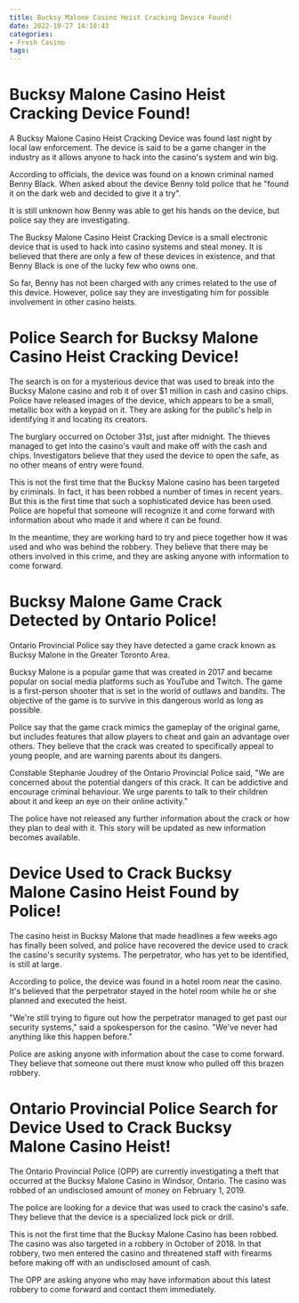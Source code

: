 ```yaml
---
title: Bucksy Malone Casino Heist Cracking Device Found!
date: 2022-10-27 14:10:43
categories:
- Fresh Casino
tags:
---
```



#  Bucksy Malone Casino Heist Cracking Device Found!

A Bucksy Malone Casino Heist Cracking Device was found last night by local law enforcement. The device is said to be a game changer in the industry as it allows anyone to hack into the casino's system and win big.

According to officials, the device was found on a known criminal named Benny Black. When asked about the device Benny told police that he "found it on the dark web and decided to give it a try".

It is still unknown how Benny was able to get his hands on the device, but police say they are investigating.

The Bucksy Malone Casino Heist Cracking Device is a small electronic device that is used to hack into casino systems and steal money. It is believed that there are only a few of these devices in existence, and that Benny Black is one of the lucky few who owns one.

So far, Benny has not been charged with any crimes related to the use of this device. However, police say they are investigating him for possible involvement in other casino heists.

#  Police Search for Bucksy Malone Casino Heist Cracking Device!

The search is on for a mysterious device that was used to break into the Bucksy Malone casino and rob it of over $1 million in cash and casino chips. Police have released images of the device, which appears to be a small, metallic box with a keypad on it. They are asking for the public's help in identifying it and locating its creators.

The burglary occurred on October 31st, just after midnight. The thieves managed to get into the casino's vault and make off with the cash and chips. Investigators believe that they used the device to open the safe, as no other means of entry were found.

This is not the first time that the Bucksy Malone casino has been targeted by criminals. In fact, it has been robbed a number of times in recent years. But this is the first time that such a sophisticated device has been used. Police are hopeful that someone will recognize it and come forward with information about who made it and where it can be found.

In the meantime, they are working hard to try and piece together how it was used and who was behind the robbery. They believe that there may be others involved in this crime, and they are asking anyone with information to come forward.

#  Bucksy Malone Game Crack Detected by Ontario Police!

Ontario Provincial Police say they have detected a game crack known as Bucksy Malone in the Greater Toronto Area.

Bucksy Malone is a popular game that was created in 2017 and became popular on social media platforms such as YouTube and Twitch. The game is a first-person shooter that is set in the world of outlaws and bandits. The objective of the game is to survive in this dangerous world as long as possible.

Police say that the game crack mimics the gameplay of the original game, but includes features that allow players to cheat and gain an advantage over others. They believe that the crack was created to specifically appeal to young people, and are warning parents about its dangers.

 Constable Stephanie Joudrey of the Ontario Provincial Police said, "We are concerned about the potential dangers of this crack. It can be addictive and encourage criminal behaviour. We urge parents to talk to their children about it and keep an eye on their online activity."

The police have not released any further information about the crack or how they plan to deal with it. This story will be updated as new information becomes available.

#  Device Used to Crack Bucksy Malone Casino Heist Found by Police!

The casino heist in Bucksy Malone that made headlines a few weeks ago has finally been solved, and police have recovered the device used to crack the casino's security systems. The perpetrator, who has yet to be identified, is still at large.

According to police, the device was found in a hotel room near the casino. It's believed that the perpetrator stayed in the hotel room while he or she planned and executed the heist.

"We're still trying to figure out how the perpetrator managed to get past our security systems," said a spokesperson for the casino. "We've never had anything like this happen before."

Police are asking anyone with information about the case to come forward. They believe that someone out there must know who pulled off this brazen robbery.

#  Ontario Provincial Police Search for Device Used to Crack Bucksy Malone Casino Heist!

The Ontario Provincial Police (OPP) are currently investigating a theft that occurred at the Bucksy Malone Casino in Windsor, Ontario. The casino was robbed of an undisclosed amount of money on February 1, 2019.

The police are looking for a device that was used to crack the casino's safe. They believe that the device is a specialized lock pick or drill.

This is not the first time that the Bucksy Malone Casino has been robbed. The casino was also targeted in a robbery in October of 2018. In that robbery, two men entered the casino and threatened staff with firearms before making off with an undisclosed amount of cash.

The OPP are asking anyone who may have information about this latest robbery to come forward and contact them immediately.
